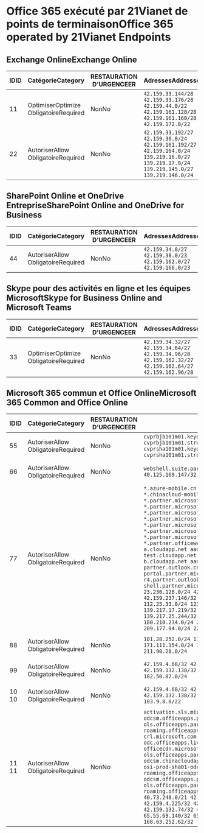 <!--This file was automatically generated by a script, any manual changes will be overwritten.-->
<!--Please contact the Office 365 Endpoints team with any questions.-->
<!--China endpoints version 2018063000-->
<!--File generated 2018-07-20 14:25:15.9845-->

# <a name="office-365-operated-by-21vianet-endpoints"></a><span data-ttu-id="3f39f-101">Office 365 exécuté par 21Vianet de points de terminaison</span><span class="sxs-lookup"><span data-stu-id="3f39f-101">Office 365 operated by 21Vianet Endpoints</span></span>


## <a name="exchange-online"></a><span data-ttu-id="3f39f-102">Exchange Online</span><span class="sxs-lookup"><span data-stu-id="3f39f-102">Exchange Online</span></span>

<span data-ttu-id="3f39f-103">ID</span><span class="sxs-lookup"><span data-stu-id="3f39f-103">ID</span></span> | <span data-ttu-id="3f39f-104">Catégorie</span><span class="sxs-lookup"><span data-stu-id="3f39f-104">Category</span></span>             | <span data-ttu-id="3f39f-105">RESTAURATION D’URGENCE</span><span class="sxs-lookup"><span data-stu-id="3f39f-105">ER</span></span> | <span data-ttu-id="3f39f-106">Adresses</span><span class="sxs-lookup"><span data-stu-id="3f39f-106">Addresses</span></span>                                                                                                                             | <span data-ttu-id="3f39f-107">Ports</span><span class="sxs-lookup"><span data-stu-id="3f39f-107">Ports</span></span>           
-- | -------------------- | -- | ------------------------------------------------------------------------------------------------------------------------------------- | ----------------
<span data-ttu-id="3f39f-108">1</span><span class="sxs-lookup"><span data-stu-id="3f39f-108">1</span></span>  | <span data-ttu-id="3f39f-109">Optimiser</span><span class="sxs-lookup"><span data-stu-id="3f39f-109">Optimize</span></span><BR><span data-ttu-id="3f39f-110">Obligatoire</span><span class="sxs-lookup"><span data-stu-id="3f39f-110">Required</span></span> | <span data-ttu-id="3f39f-111">Non</span><span class="sxs-lookup"><span data-stu-id="3f39f-111">No</span></span> | `42.159.33.144/28 42.159.33.176/28 42.159.44.0/22 42.159.161.128/28 42.159.161.160/28 42.159.172.0/22`                                | <span data-ttu-id="3f39f-112">**TCP :** 443, 80</span><span class="sxs-lookup"><span data-stu-id="3f39f-112">**TCP:** 443, 80</span></span>
<span data-ttu-id="3f39f-113">2</span><span class="sxs-lookup"><span data-stu-id="3f39f-113">2</span></span>  | <span data-ttu-id="3f39f-114">Autoriser</span><span class="sxs-lookup"><span data-stu-id="3f39f-114">Allow</span></span><BR><span data-ttu-id="3f39f-115">Obligatoire</span><span class="sxs-lookup"><span data-stu-id="3f39f-115">Required</span></span>    | <span data-ttu-id="3f39f-116">Non</span><span class="sxs-lookup"><span data-stu-id="3f39f-116">No</span></span> | `42.159.33.192/27 42.159.36.0/24 42.159.161.192/27 42.159.164.0/24 139.219.16.0/27 139.219.17.0/24 139.219.145.0/27 139.219.146.0/24` | <span data-ttu-id="3f39f-117">**TCP :** 443, 80</span><span class="sxs-lookup"><span data-stu-id="3f39f-117">**TCP:** 443, 80</span></span>

## <a name="sharepoint-online-and-onedrive-for-business"></a><span data-ttu-id="3f39f-118">SharePoint Online et OneDrive Entreprise</span><span class="sxs-lookup"><span data-stu-id="3f39f-118">SharePoint Online and OneDrive for Business</span></span>

<span data-ttu-id="3f39f-119">ID</span><span class="sxs-lookup"><span data-stu-id="3f39f-119">ID</span></span> | <span data-ttu-id="3f39f-120">Catégorie</span><span class="sxs-lookup"><span data-stu-id="3f39f-120">Category</span></span>          | <span data-ttu-id="3f39f-121">RESTAURATION D’URGENCE</span><span class="sxs-lookup"><span data-stu-id="3f39f-121">ER</span></span> | <span data-ttu-id="3f39f-122">Adresses</span><span class="sxs-lookup"><span data-stu-id="3f39f-122">Addresses</span></span>                                                       | <span data-ttu-id="3f39f-123">Ports</span><span class="sxs-lookup"><span data-stu-id="3f39f-123">Ports</span></span>           
-- | ----------------- | -- | --------------------------------------------------------------- | ----------------
<span data-ttu-id="3f39f-124">4</span><span class="sxs-lookup"><span data-stu-id="3f39f-124">4</span></span>  | <span data-ttu-id="3f39f-125">Autoriser</span><span class="sxs-lookup"><span data-stu-id="3f39f-125">Allow</span></span><BR><span data-ttu-id="3f39f-126">Obligatoire</span><span class="sxs-lookup"><span data-stu-id="3f39f-126">Required</span></span> | <span data-ttu-id="3f39f-127">Non</span><span class="sxs-lookup"><span data-stu-id="3f39f-127">No</span></span> | `42.159.34.0/27 42.159.38.0/23 42.159.162.0/27 42.159.166.0/23` | <span data-ttu-id="3f39f-128">**TCP :** 443, 80</span><span class="sxs-lookup"><span data-stu-id="3f39f-128">**TCP:** 443, 80</span></span>

## <a name="skype-for-business-online-and-microsoft-teams"></a><span data-ttu-id="3f39f-129">Skype pour des activités en ligne et les équipes Microsoft</span><span class="sxs-lookup"><span data-stu-id="3f39f-129">Skype for Business Online and Microsoft Teams</span></span>

<span data-ttu-id="3f39f-130">ID</span><span class="sxs-lookup"><span data-stu-id="3f39f-130">ID</span></span> | <span data-ttu-id="3f39f-131">Catégorie</span><span class="sxs-lookup"><span data-stu-id="3f39f-131">Category</span></span>             | <span data-ttu-id="3f39f-132">RESTAURATION D’URGENCE</span><span class="sxs-lookup"><span data-stu-id="3f39f-132">ER</span></span> | <span data-ttu-id="3f39f-133">Adresses</span><span class="sxs-lookup"><span data-stu-id="3f39f-133">Addresses</span></span>                                                                                            | <span data-ttu-id="3f39f-134">Ports</span><span class="sxs-lookup"><span data-stu-id="3f39f-134">Ports</span></span>           
-- | -------------------- | -- | ---------------------------------------------------------------------------------------------------- | ----------------
<span data-ttu-id="3f39f-135">3</span><span class="sxs-lookup"><span data-stu-id="3f39f-135">3</span></span>  | <span data-ttu-id="3f39f-136">Optimiser</span><span class="sxs-lookup"><span data-stu-id="3f39f-136">Optimize</span></span><BR><span data-ttu-id="3f39f-137">Obligatoire</span><span class="sxs-lookup"><span data-stu-id="3f39f-137">Required</span></span> | <span data-ttu-id="3f39f-138">Non</span><span class="sxs-lookup"><span data-stu-id="3f39f-138">No</span></span> | `42.159.34.32/27 42.159.34.64/27 42.159.34.96/28 42.159.162.32/27 42.159.162.64/27 42.159.162.96/28` | <span data-ttu-id="3f39f-139">**TCP :** 443, 80</span><span class="sxs-lookup"><span data-stu-id="3f39f-139">**TCP:** 443, 80</span></span>

## <a name="microsoft-365-common-and-office-online"></a><span data-ttu-id="3f39f-140">Microsoft 365 commun et Office Online</span><span class="sxs-lookup"><span data-stu-id="3f39f-140">Microsoft 365 Common and Office Online</span></span>

<span data-ttu-id="3f39f-141">ID</span><span class="sxs-lookup"><span data-stu-id="3f39f-141">ID</span></span> | <span data-ttu-id="3f39f-142">Catégorie</span><span class="sxs-lookup"><span data-stu-id="3f39f-142">Category</span></span>          | <span data-ttu-id="3f39f-143">RESTAURATION D’URGENCE</span><span class="sxs-lookup"><span data-stu-id="3f39f-143">ER</span></span> | <span data-ttu-id="3f39f-144">Adresses</span><span class="sxs-lookup"><span data-stu-id="3f39f-144">Addresses</span></span>                                                                                                                                                                                                                                                                                                                                                                                                                                                                                                                                                                                                                                                                                                                                                                                                                                                                                                                                                                                                                                | <span data-ttu-id="3f39f-145">Ports</span><span class="sxs-lookup"><span data-stu-id="3f39f-145">Ports</span></span>           
-- | ----------------- | -- | ---------------------------------------------------------------------------------------------------------------------------------------------------------------------------------------------------------------------------------------------------------------------------------------------------------------------------------------------------------------------------------------------------------------------------------------------------------------------------------------------------------------------------------------------------------------------------------------------------------------------------------------------------------------------------------------------------------------------------------------------------------------------------------------------------------------------------------------------------------------------------------------------------------------------------------------------------------------------------------------------------------------------------------------- | ----------------
<span data-ttu-id="3f39f-146">5</span><span class="sxs-lookup"><span data-stu-id="3f39f-146">5</span></span>  | <span data-ttu-id="3f39f-147">Autoriser</span><span class="sxs-lookup"><span data-stu-id="3f39f-147">Allow</span></span><BR><span data-ttu-id="3f39f-148">Obligatoire</span><span class="sxs-lookup"><span data-stu-id="3f39f-148">Required</span></span> | <span data-ttu-id="3f39f-149">Non</span><span class="sxs-lookup"><span data-stu-id="3f39f-149">No</span></span> | `cvprbjb101m01.keydelivery.mediaservices.chinacloudapi.cn cvprbjb101m01.streaming.mediaservices.chinacloudapi.cn cvprsha101m01.keydelivery.mediaservices.chinacloudapi.cn cvprsha101m01.streaming.mediaservices.chinacloudapi.cn`                                                                                                                                                                                                                                                                                                                                                                                                                                                                                                                                                                                                                                                                                                                                                                                                        | <span data-ttu-id="3f39f-150">**TCP :** 443, 80</span><span class="sxs-lookup"><span data-stu-id="3f39f-150">**TCP:** 443, 80</span></span>
<span data-ttu-id="3f39f-151">6</span><span class="sxs-lookup"><span data-stu-id="3f39f-151">6</span></span>  | <span data-ttu-id="3f39f-152">Autoriser</span><span class="sxs-lookup"><span data-stu-id="3f39f-152">Allow</span></span><BR><span data-ttu-id="3f39f-153">Obligatoire</span><span class="sxs-lookup"><span data-stu-id="3f39f-153">Required</span></span> | <span data-ttu-id="3f39f-154">Non</span><span class="sxs-lookup"><span data-stu-id="3f39f-154">No</span></span> | `webshell.suite.partner.microsoftonline.cn`<BR>`40.125.169.147/32 42.159.201.24/32`                                                                                                                                                                                                                                                                                                                                                                                                                                                                                                                                                                                                                                                                                                                                                                                                                                                                                                                                                      | <span data-ttu-id="3f39f-155">**TCP :** 443, 80</span><span class="sxs-lookup"><span data-stu-id="3f39f-155">**TCP:** 443, 80</span></span>
<span data-ttu-id="3f39f-156">7</span><span class="sxs-lookup"><span data-stu-id="3f39f-156">7</span></span>  | <span data-ttu-id="3f39f-157">Autoriser</span><span class="sxs-lookup"><span data-stu-id="3f39f-157">Allow</span></span><BR><span data-ttu-id="3f39f-158">Obligatoire</span><span class="sxs-lookup"><span data-stu-id="3f39f-158">Required</span></span> | <span data-ttu-id="3f39f-159">Non</span><span class="sxs-lookup"><span data-stu-id="3f39f-159">No</span></span> | `*.azure-mobile.cn *.chinacloudapi.cn *.chinacloudapp.cn *.chinacloud-mobile.cn *.chinacloudsites.cn *.partner.microsoftonline-m.cn *.partner.microsoftonline-m.net.cn *.partner.microsoftonline-m-i.cn *.partner.microsoftonline-m-i.net.cn *.partner.microsoftonline-p.net.cn *.partner.microsoftonline-p-i.cn *.partner.microsoftonline-p-i.net.cn *.partner.officewebapps.cn *.windowsazure.cn aadg-bjb-a.cloudapp.net aadg-bjb-b.cloudapp.net aadg-bjb-test.cloudapp.net aadg-sha-a.cloudapp.net aadg-sha-b.cloudapp.net aadg-sha-test.cloudapp.net partner.outlook.cn portal.partner.microsoftonline.cdnsvc.com r4.partner.outlook.cn shell.partner.microsoftonline.cdnsvc.com`<BR>`23.236.126.0/24 42.159.224.122/32 42.159.233.91/32 42.159.237.146/32 42.159.238.120/32 58.68.168.0/24 112.25.33.0/24 123.150.49.0/24 125.65.247.0/24 139.217.17.219/32 139.217.19.156/32 139.217.21.3/32 139.217.25.244/32 171.107.84.0/24 180.210.232.0/24 180.210.234.0/24 209.177.86.0/24 209.177.90.0/24 209.177.94.0/24 222.161.226.0/24` | <span data-ttu-id="3f39f-160">**TCP :** 443, 80</span><span class="sxs-lookup"><span data-stu-id="3f39f-160">**TCP:** 443, 80</span></span>
<span data-ttu-id="3f39f-161">8</span><span class="sxs-lookup"><span data-stu-id="3f39f-161">8</span></span>  | <span data-ttu-id="3f39f-162">Autoriser</span><span class="sxs-lookup"><span data-stu-id="3f39f-162">Allow</span></span><BR><span data-ttu-id="3f39f-163">Obligatoire</span><span class="sxs-lookup"><span data-stu-id="3f39f-163">Required</span></span> | <span data-ttu-id="3f39f-164">Non</span><span class="sxs-lookup"><span data-stu-id="3f39f-164">No</span></span> | `101.28.252.0/24 115.231.150.0/24 123.235.32.0/24 171.111.154.0/24 175.6.10.0/24 180.210.229.0/24 211.90.28.0/24`                                                                                                                                                                                                                                                                                                                                                                                                                                                                                                                                                                                                                                                                                                                                                                                                                                                                                                                        | <span data-ttu-id="3f39f-165">**TCP :** 443, 80</span><span class="sxs-lookup"><span data-stu-id="3f39f-165">**TCP:** 443, 80</span></span>
<span data-ttu-id="3f39f-166">9</span><span class="sxs-lookup"><span data-stu-id="3f39f-166">9</span></span>  | <span data-ttu-id="3f39f-167">Autoriser</span><span class="sxs-lookup"><span data-stu-id="3f39f-167">Allow</span></span><BR><span data-ttu-id="3f39f-168">Obligatoire</span><span class="sxs-lookup"><span data-stu-id="3f39f-168">Required</span></span> | <span data-ttu-id="3f39f-169">Non</span><span class="sxs-lookup"><span data-stu-id="3f39f-169">No</span></span> | `42.159.4.68/32 42.159.4.200/32 42.159.7.156/32 42.159.132.138/32 42.159.133.17/32 42.159.135.78/32 182.50.87.0/24`                                                                                                                                                                                                                                                                                                                                                                                                                                                                                                                                                                                                                                                                                                                                                                                                                                                                                                                      | <span data-ttu-id="3f39f-170">**TCP :** 443, 80</span><span class="sxs-lookup"><span data-stu-id="3f39f-170">**TCP:** 443, 80</span></span>
<span data-ttu-id="3f39f-171">10 </span><span class="sxs-lookup"><span data-stu-id="3f39f-171">10</span></span> | <span data-ttu-id="3f39f-172">Autoriser</span><span class="sxs-lookup"><span data-stu-id="3f39f-172">Allow</span></span><BR><span data-ttu-id="3f39f-173">Obligatoire</span><span class="sxs-lookup"><span data-stu-id="3f39f-173">Required</span></span> | <span data-ttu-id="3f39f-174">Non</span><span class="sxs-lookup"><span data-stu-id="3f39f-174">No</span></span> | `42.159.4.68/32 42.159.4.200/32 42.159.7.156/32 42.159.132.138/32 42.159.133.17/32 42.159.135.78/32 103.9.8.0/22`                                                                                                                                                                                                                                                                                                                                                                                                                                                                                                                                                                                                                                                                                                                                                                                                                                                                                                                        | <span data-ttu-id="3f39f-175">**TCP :** 443, 80</span><span class="sxs-lookup"><span data-stu-id="3f39f-175">**TCP:** 443, 80</span></span>
<span data-ttu-id="3f39f-176">11 </span><span class="sxs-lookup"><span data-stu-id="3f39f-176">11</span></span> | <span data-ttu-id="3f39f-177">Autoriser</span><span class="sxs-lookup"><span data-stu-id="3f39f-177">Allow</span></span><BR><span data-ttu-id="3f39f-178">Obligatoire</span><span class="sxs-lookup"><span data-stu-id="3f39f-178">Required</span></span> | <span data-ttu-id="3f39f-179">Non</span><span class="sxs-lookup"><span data-stu-id="3f39f-179">No</span></span> | `activation.sls.microsoft.com bjb-odcsm.officeapps.partner.office365.cn bjb-ols.officeapps.partner.office365.cn bjb-roaming.officeapps.partner.office365.cn crl.microsoft.com dnsmop.chinacloudapp.cn odc.officeapps.live.com office15client.microsoft.com officecdn.microsoft.com ols.officeapps.partner.office365.cn osi-prod-bjb01-odcsm.chinacloudapp.cn osiprod-scus01-odcsm.cloudapp.net osi-prod-sha01-odcsm.chinacloudapp.cn roaming.officeapps.partner.office365.cn sha-odcsm.officeapps.partner.office365.cn sha-ols.officeapps.partner.office365.cn sha-roaming.officeapps.partner.office365.cn`<BR>`40.73.248.0/21 42.159.4.45/32 42.159.4.50/32 42.159.4.225/32 42.159.7.13/32 42.159.132.73/32 42.159.132.74/32 42.159.132.75/32 65.52.98.231/32 65.55.69.140/32 65.55.227.140/32 70.37.81.47/32 168.63.252.62/32`                                                                                                                                                                                                         | <span data-ttu-id="3f39f-180">**TCP :** 443, 80</span><span class="sxs-lookup"><span data-stu-id="3f39f-180">**TCP:** 443, 80</span></span>
